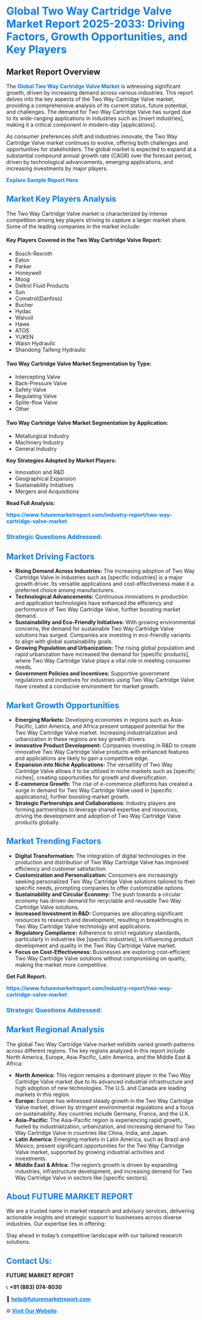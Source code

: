 <h1 style="color: #007BFF;">Global Two Way Cartridge Valve Market Report 2025-2033: Driving Factors, Growth Opportunities, and Key Players</h1>

<section id="overview">
<h2>Market Report Overview</h2>
<p>The <a href="https://www.futuremarketreport.com/industry-report/two-way-cartridge-valve-market" style="color: #007BFF; text-decoration: none;"><strong>Global Two Way Cartridge Valve Market</strong></a> is witnessing significant growth, driven by increasing demand across various industries. This report delves into the key aspects of the Two Way Cartridge Valve market, providing a comprehensive analysis of its current status, future potential, and challenges. The demand for Two Way Cartridge Valve has surged due to its wide-ranging applications in industries such as [insert industries], making it a critical component in modern-day [applications].</p>
<p>As consumer preferences shift and industries innovate, the Two Way Cartridge Valve market continues to evolve, offering both challenges and opportunities for stakeholders. The global market is expected to expand at a substantial compound annual growth rate (CAGR) over the forecast period, driven by technological advancements, emerging applications, and increasing investments by major players.</p>
</section>

<section id="overview">
<p><a href="https://www.futuremarketreport.com/request-sample/reportId=91415" style="color: #007BFF; text-decoration: none;"><strong>Explore Sample Report Here</strong></a></p>
</section>

<section id="key-players">
<h2 style="color: #007BFF;">Market Key Players Analysis</h2>
<p>The Two Way Cartridge Valve market is characterized by intense competition among key players striving to capture a larger market share. Some of the leading companies in the market include:</p>
<h4>Key Players Covered in the Two Way Cartridge Valve Report:</h4>
<ul><li>Bosch-Rexroth</li><li>Eaton</li><li>Parker</li><li>Honeywell</li><li>Moog</li><li>Deltrol Fluid Products</li><li>Sun</li><li>Comatrol(Danfoss)</li><li>Bucher</li><li>Hydac</li><li>Walvoil</li><li>Hawe</li><li>ATOS</li><li>YUKEN</li><li>Waisn Hydraulic</li><li>Shandong Taifeng Hydraulic</li></ul>
<h4>Two Way Cartridge Valve Market Segmentation by Type:</h4>
<ul><li>Intercepting Valve</li><li>Back-Pressure Valve</li><li>Safety Valve</li><li>Regulating Valve</li><li>Splite-flow Valve</li><li>Other</li></ul>

<h4>Two Way Cartridge Valve Market Segmentation by Application:</h4>
<ul><li>Metallurgical Industry</li><li>Machinery Industry</li><li>General Industry</li></ul>
<p><strong>Key Strategies Adopted by Market Players:</strong></p>
<ul>
<li>Innovation and R&D</li>
<li>Geographical Expansion</li>
<li>Sustainability Initiatives</li>
<li>Mergers and Acquisitions</li>
</ul>
</section>

<section>
<p><strong>Read Full Analysis: </strong></p><a href="https://www.futuremarketreport.com/industry-report/two-way-cartridge-valve-market" style="color: #007BFF; text-decoration: none;"><strong>https://www.futuremarketreport.com/industry-report/two-way-cartridge-valve-market</strong></a>
<h3 style="color: #007BFF;">Strategic Questions Addressed:</h3>
</section>

<section id="driving-factors">
<h2 style="color: #007BFF;">Market Driving Factors</h2>
<ul>
<li><strong>Rising Demand Across Industries:</strong> The increasing adoption of Two Way Cartridge Valve in industries such as [specific industries] is a major growth driver. Its versatile applications and cost-effectiveness make it a preferred choice among manufacturers.</li>
<li><strong>Technological Advancements:</strong> Continuous innovations in production and application technologies have enhanced the efficiency and performance of Two Way Cartridge Valve, further boosting market demand.</li>
<li><strong>Sustainability and Eco-Friendly Initiatives:</strong> With growing environmental concerns, the demand for sustainable Two Way Cartridge Valve solutions has surged. Companies are investing in eco-friendly variants to align with global sustainability goals.</li>
<li><strong>Growing Population and Urbanization:</strong> The rising global population and rapid urbanization have increased the demand for [specific products], where Two Way Cartridge Valve plays a vital role in meeting consumer needs.</li>
<li><strong>Government Policies and Incentives:</strong> Supportive government regulations and incentives for industries using Two Way Cartridge Valve have created a conducive environment for market growth.</li>
</ul>
</section>

<section id="growth-opportunities">
<h2 style="color: #007BFF;">Market Growth Opportunities</h2>
<ul>
<li><strong>Emerging Markets:</strong> Developing economies in regions such as Asia-Pacific, Latin America, and Africa present untapped potential for the Two Way Cartridge Valve market. Increasing industrialization and urbanization in these regions are key growth drivers.</li>
<li><strong>Innovative Product Development:</strong> Companies investing in R&D to create innovative Two Way Cartridge Valve products with enhanced features and applications are likely to gain a competitive edge.</li>
<li><strong>Expansion into Niche Applications:</strong> The versatility of Two Way Cartridge Valve allows it to be utilized in niche markets such as [specific niches], creating opportunities for growth and diversification.</li>
<li><strong>E-commerce Growth:</strong> The rise of e-commerce platforms has created a surge in demand for Two Way Cartridge Valve used in [specific applications], further boosting market growth.</li>
<li><strong>Strategic Partnerships and Collaborations:</strong> Industry players are forming partnerships to leverage shared expertise and resources, driving the development and adoption of Two Way Cartridge Valve products globally.</li>
</ul>
</section>

<section id="trending-factors">
<h2 style="color: #007BFF;">Market Trending Factors</h2>
<ul>
<li><strong>Digital Transformation:</strong> The integration of digital technologies in the production and distribution of Two Way Cartridge Valve has improved efficiency and customer satisfaction.</li>
<li><strong>Customization and Personalization:</strong> Consumers are increasingly seeking personalized Two Way Cartridge Valve solutions tailored to their specific needs, prompting companies to offer customizable options.</li>
<li><strong>Sustainability and Circular Economy:</strong> The push towards a circular economy has driven demand for recyclable and reusable Two Way Cartridge Valve solutions.</li>
<li><strong>Increased Investment in R&D:</strong> Companies are allocating significant resources to research and development, resulting in breakthroughs in Two Way Cartridge Valve technology and applications.</li>
<li><strong>Regulatory Compliance:</strong> Adherence to strict regulatory standards, particularly in industries like [specific industries], is influencing product development and quality in the Two Way Cartridge Valve market.</li>
<li><strong>Focus on Cost-Effectiveness:</strong> Businesses are exploring cost-efficient Two Way Cartridge Valve solutions without compromising on quality, making the market more competitive.</li>
</ul>
</section>

<section>
<p><strong>Get Full Report: </strong></p><a href="https://www.futuremarketreport.com/industry-report/two-way-cartridge-valve-market" style="color: #007BFF; text-decoration: none;"><strong>https://www.futuremarketreport.com/industry-report/two-way-cartridge-valve-market</strong></a>
<h3 style="color: #007BFF;">Strategic Questions Addressed:</h3>
</section>


<section id="regional-analysis">
<h2 style="color: #007BFF;">Market Regional Analysis</h2>
<p>The global Two Way Cartridge Valve market exhibits varied growth patterns across different regions. The key regions analyzed in this report include North America, Europe, Asia-Pacific, Latin America, and the Middle East & Africa:</p>
<ul>
<li><strong>North America:</strong> This region remains a dominant player in the Two Way Cartridge Valve market due to its advanced industrial infrastructure and high adoption of new technologies. The U.S. and Canada are leading markets in this region.</li>
<li><strong>Europe:</strong> Europe has witnessed steady growth in the Two Way Cartridge Valve market, driven by stringent environmental regulations and a focus on sustainability. Key countries include Germany, France, and the U.K.</li>
<li><strong>Asia-Pacific:</strong> The Asia-Pacific region is experiencing rapid growth, fueled by industrialization, urbanization, and increasing demand for Two Way Cartridge Valve in countries like China, India, and Japan.</li>
<li><strong>Latin America:</strong> Emerging markets in Latin America, such as Brazil and Mexico, present significant opportunities for the Two Way Cartridge Valve market, supported by growing industrial activities and investments.</li>
<li><strong>Middle East & Africa:</strong> The region’s growth is driven by expanding industries, infrastructure development, and increasing demand for Two Way Cartridge Valve in sectors like [specific sectors].</li>
</ul>
</section>

<footer>
<h2 style="color: #007BFF;">About FUTURE MARKET REPORT</h2>
<p>We are a trusted name in market research and advisory services, delivering actionable insights and strategic support to businesses across diverse industries. Our expertise lies in offering:</p>

<p>Stay ahead in today’s competitive landscape with our tailored research solutions.</p>

<h2 style="color: #007BFF;">Contact Us:</h2>
<p><strong>FUTURE MARKET REPORT</strong></p>
<p>📞 <strong>+91 (883) 074-8030</strong></p>
<p>📧 <strong><a href="mailto:help@futuremarketreport.com" style="color: #007BFF;">help@futuremarketreport.com</a></strong></p>
<p>🌐 <strong><a href="https://www.futuremarketreport.com/" style="color: #007BFF;">Visit Our Website</a></strong></p>
</footer>